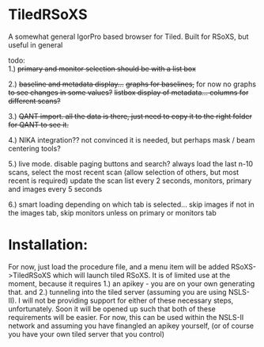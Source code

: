 # TiledRSoXS
A somewhat general IgorPro based browser for Tiled.  Built for RSoXS, but useful in general

todo:  
1.) ~~primary and monitor selection should be with a list box~~

2.) ~~baseline and metadata display...~~
  ~~graphs for baselines,~~  for now no graphs  ~~to see changes in some values?~~
  ~~listbox display of metadata... columns for different scans?~~
  
3.) ~~QANT import.  all the data is there, just need to copy it to the right folder for QANT to see it.~~

4.) NIKA integration??  not convinced it is needed, but perhaps mask / beam centering tools?

5.) live mode.
  disable paging buttons and search? always load the last n-10 scans, select the most recent scan (allow selection of others, but most recent is required)
  update the scan list every 2 seconds, monitors, primary and images every 5 seconds
  
6.) smart loading depending on which tab is selected... skip images if not in the images tab, skip monitors unless on primary or monitors tab

# Installation:  
For now, just load the procedure file, and a menu item will be added RSoXS->TiledRSoXS which will launch tiled RSoXS.  It is of limited use at the moment, because it requires 1.) an apikey - you are on your own generating that.  and 2.) tunneling into the tiled server (assuming you are using NSLS-II).  I will not be providing support for either of these necessary steps, unfortunately.  Soon it will be opened up such that both of these requirements will be easier.  For now, this can be used within the NSLS-II network and assuming you have finangled an apikey yourself, (or of course you have your own tiled server that you control)
